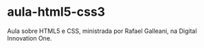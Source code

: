# aula-html5-css3
Aula sobre HTML5 e CSS, ministrada por Rafael Galleani, na Digital Innovation One.
